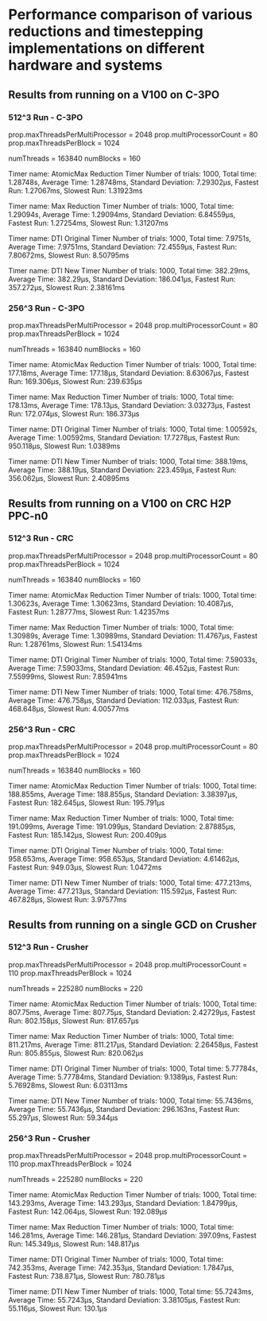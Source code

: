 # Performance comparison of various reductions and timestepping implementations on different hardware and systems

## Results from running on a V100 on C-3PO

### 512^3 Run - C-3PO

prop.maxThreadsPerMultiProcessor = 2048
prop.multiProcessorCount         = 80
prop.maxThreadsPerBlock          = 1024

numThreads = 163840
numBlocks  = 160

Timer name: AtomicMax Reduction Timer
  Number of trials: 1000, Total time: 1.28748s, Average Time: 1.28748ms, Standard Deviation: 7.29302µs, Fastest Run: 1.27067ms, Slowest Run: 1.31923ms

Timer name: Max Reduction Timer
  Number of trials: 1000, Total time: 1.29094s, Average Time: 1.29094ms, Standard Deviation: 6.84559µs, Fastest Run: 1.27254ms, Slowest Run: 1.31207ms

Timer name: DTI Original Timer
  Number of trials: 1000, Total time: 7.9751s, Average Time: 7.9751ms, Standard Deviation: 72.4559µs, Fastest Run: 7.80672ms, Slowest Run: 8.50795ms

Timer name: DTI New Timer
  Number of trials: 1000, Total time: 382.29ms, Average Time: 382.29µs, Standard Deviation: 186.041µs, Fastest Run: 357.272µs, Slowest Run: 2.38161ms

### 256^3 Run - C-3PO

prop.maxThreadsPerMultiProcessor = 2048
prop.multiProcessorCount         = 80
prop.maxThreadsPerBlock          = 1024

numThreads = 163840
numBlocks  = 160

Timer name: AtomicMax Reduction Timer
  Number of trials: 1000, Total time: 177.18ms, Average Time: 177.18µs, Standard Deviation: 8.63067µs, Fastest Run: 169.306µs, Slowest Run: 239.635µs

Timer name: Max Reduction Timer
  Number of trials: 1000, Total time: 178.13ms, Average Time: 178.13µs, Standard Deviation: 3.03273µs, Fastest Run: 172.074µs, Slowest Run: 186.373µs

Timer name: DTI Original Timer
  Number of trials: 1000, Total time: 1.00592s, Average Time: 1.00592ms, Standard Deviation: 17.7278µs, Fastest Run: 950.118µs, Slowest Run: 1.0389ms

Timer name: DTI New Timer
  Number of trials: 1000, Total time: 388.19ms, Average Time: 388.19µs, Standard Deviation: 223.459µs, Fastest Run: 356.062µs, Slowest Run: 2.40895ms

## Results from running on a V100 on CRC H2P PPC-n0

### 512^3 Run - CRC

prop.maxThreadsPerMultiProcessor = 2048
prop.multiProcessorCount         = 80
prop.maxThreadsPerBlock          = 1024

numThreads = 163840
numBlocks  = 160

Timer name: AtomicMax Reduction Timer
  Number of trials: 1000, Total time: 1.30623s, Average Time: 1.30623ms, Standard Deviation: 10.4087µs, Fastest Run: 1.28777ms, Slowest Run: 1.42357ms

Timer name: Max Reduction Timer
  Number of trials: 1000, Total time: 1.30989s, Average Time: 1.30989ms, Standard Deviation: 11.4767µs, Fastest Run: 1.28761ms, Slowest Run: 1.54134ms

Timer name: DTI Original Timer
  Number of trials: 1000, Total time: 7.59033s, Average Time: 7.59033ms, Standard Deviation: 46.452µs, Fastest Run: 7.55999ms, Slowest Run: 7.85941ms

Timer name: DTI New Timer
  Number of trials: 1000, Total time: 476.758ms, Average Time: 476.758µs, Standard Deviation: 112.033µs, Fastest Run: 468.648µs, Slowest Run: 4.00577ms

### 256^3 Run - CRC

prop.maxThreadsPerMultiProcessor = 2048
prop.multiProcessorCount         = 80
prop.maxThreadsPerBlock          = 1024

numThreads = 163840
numBlocks  = 160

Timer name: AtomicMax Reduction Timer
  Number of trials: 1000, Total time: 188.855ms, Average Time: 188.855µs, Standard Deviation: 3.38397µs, Fastest Run: 182.645µs, Slowest Run: 195.791µs

Timer name: Max Reduction Timer
  Number of trials: 1000, Total time: 191.099ms, Average Time: 191.099µs, Standard Deviation: 2.87885µs, Fastest Run: 185.142µs, Slowest Run: 200.409µs

Timer name: DTI Original Timer
  Number of trials: 1000, Total time: 958.653ms, Average Time: 958.653µs, Standard Deviation: 4.61462µs, Fastest Run: 949.03µs, Slowest Run: 1.0472ms

Timer name: DTI New Timer
  Number of trials: 1000, Total time: 477.213ms, Average Time: 477.213µs, Standard Deviation: 115.592µs, Fastest Run: 467.828µs, Slowest Run: 3.97577ms

## Results from running on a single GCD on Crusher

### 512^3 Run - Crusher

prop.maxThreadsPerMultiProcessor = 2048
prop.multiProcessorCount         = 110
prop.maxThreadsPerBlock          = 1024

numThreads = 225280
numBlocks  = 220

Timer name: AtomicMax Reduction Timer
  Number of trials: 1000, Total time: 807.75ms, Average Time: 807.75µs, Standard Deviation: 2.42729µs, Fastest Run: 802.158µs, Slowest Run: 817.657µs

Timer name: Max Reduction Timer
  Number of trials: 1000, Total time: 811.217ms, Average Time: 811.217µs, Standard Deviation: 2.26458µs, Fastest Run: 805.855µs, Slowest Run: 820.062µs

Timer name: DTI Original Timer
  Number of trials: 1000, Total time: 5.77784s, Average Time: 5.77784ms, Standard Deviation: 9.1389µs, Fastest Run: 5.76928ms, Slowest Run: 6.03113ms

Timer name: DTI New Timer
  Number of trials: 1000, Total time: 55.7436ms, Average Time: 55.7436µs, Standard Deviation: 296.163ns, Fastest Run: 55.297µs, Slowest Run: 59.344µs

### 256^3 Run - Crusher

prop.maxThreadsPerMultiProcessor = 2048
prop.multiProcessorCount         = 110
prop.maxThreadsPerBlock          = 1024

numThreads = 225280
numBlocks  = 220

Timer name: AtomicMax Reduction Timer
  Number of trials: 1000, Total time: 143.293ms, Average Time: 143.293µs, Standard Deviation: 1.84799µs, Fastest Run: 142.064µs, Slowest Run: 192.089µs

Timer name: Max Reduction Timer
  Number of trials: 1000, Total time: 146.281ms, Average Time: 146.281µs, Standard Deviation: 397.09ns, Fastest Run: 145.349µs, Slowest Run: 148.817µs

Timer name: DTI Original Timer
  Number of trials: 1000, Total time: 742.353ms, Average Time: 742.353µs, Standard Deviation: 1.7847µs, Fastest Run: 738.871µs, Slowest Run: 780.781µs

Timer name: DTI New Timer
  Number of trials: 1000, Total time: 55.7243ms, Average Time: 55.7243µs, Standard Deviation: 3.38105µs, Fastest Run: 55.116µs, Slowest Run: 130.1µs
